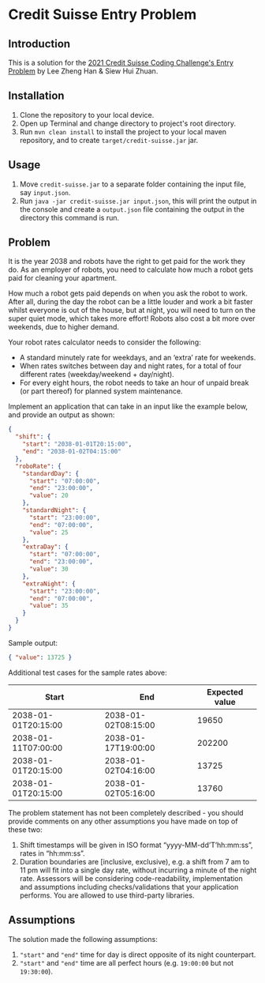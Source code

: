 # Credit Suisse Entry Problem

## Introduction

This is a solution for the [2021 Credit Suisse Coding Challenge's Entry Problem](https://github.com/zhenghanlee/credit-suisse#problem) by Lee Zheng Han & Siew Hui Zhuan.

## Installation

1. Clone the repository to your local device.
2. Open up Terminal and change directory to project's root directory.
3. Run `mvn clean install` to install the project to your local maven repository, and to create `target/credit-suisse.jar` jar.

## Usage

1. Move `credit-suisse.jar` to a separate folder containing the input file, say `input.json`.
2. Run `java -jar credit-suisse.jar input.json`, this will print the output in the console and create a `output.json` file containing the output in the directory this command is run.

## Problem

It is the year 2038 and robots have the right to get paid for the work they do. As an employer of robots, you need to calculate how much a robot gets paid for cleaning your apartment.

How much a robot gets paid depends on when you ask the robot to work. After all, during the day the robot can be a little louder and work a bit faster whilst everyone is out of the house, but at night, you will need to turn on the super quiet mode, which takes more effort! Robots also cost a bit more over weekends, due to higher demand.

Your robot rates calculator needs to consider the following:

- A standard minutely rate for weekdays, and an ‘extra’ rate for weekends.
- When rates switches between day and night rates, for a total of four different rates (weekday/weekend + day/night).
- For every eight hours, the robot needs to take an hour of unpaid break (or part thereof) for planned system maintenance.

Implement an application that can take in an input like the example below, and provide an
output as shown:

```json
{
  "shift": {
    "start": "2038-01-01T20:15:00",
    "end": "2038-01-02T04:15:00"
  },
  "roboRate": {
    "standardDay": {
      "start": "07:00:00",
      "end": "23:00:00",
      "value": 20
    },
    "standardNight": {
      "start": "23:00:00",
      "end": "07:00:00",
      "value": 25
    },
    "extraDay": {
      "start": "07:00:00",
      "end": "23:00:00",
      "value": 30
    },
    "extraNight": {
      "start": "23:00:00",
      "end": "07:00:00",
      "value": 35
    }
  }
}
```

Sample output:

```json
{ "value": 13725 }
```

Additional test cases for the sample rates above:

| Start               | End                 | Expected value |
| ------------------- | ------------------- | -------------- |
| 2038-01-01T20:15:00 | 2038-01-02T08:15:00 | 19650          |
| 2038-01-11T07:00:00 | 2038-01-17T19:00:00 | 202200         |
| 2038-01-01T20:15:00 | 2038-01-02T04:16:00 | 13725          |
| 2038-01-01T20:15:00 | 2038-01-02T05:16:00 | 13760          |

The problem statement has not been completely described - you should provide comments on any other assumptions you have made on top of these two:

1. Shift timestamps will be given in ISO format “yyyy-MM-dd’T’hh:mm:ss”, rates in “hh:mm:ss”.
2. Duration boundaries are [inclusive, exclusive), e.g. a shift from 7 am to 11 pm will fit into a single day rate, without incurring a minute of the night rate.
   Assessors will be considering code-readability, implementation and assumptions including checks/validations that your application performs. You are allowed to use third-party libraries.

## Assumptions

The solution made the following assumptions:

1. `"start"` and `"end"` time for day is direct opposite of its night counterpart.
2. `"start"` and `"end"` time are all perfect hours (e.g. `19:00:00` but not `19:30:00`).
